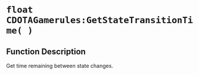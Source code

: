 # `float CDOTAGamerules:GetStateTransitionTime( )`
## Function Description
Get time remaining between state changes.
